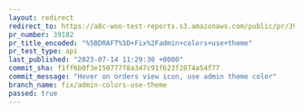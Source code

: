 ```yaml
---
layout: redirect
redirect_to: https://a8c-woo-test-reports.s3.amazonaws.com/public/pr/39182/api/index.html
pr_number: 39182
pr_title_encoded: "%5BDRAFT%5D+Fix%2Fadmin+colors+use+theme"
pr_test_type: api
last_published: "2023-07-14 11:29:30 +0000"
commit_sha: f1ff6b0f3e150777f8a347c91f623f2874a54f77
commit_message: "Hover on orders view icon, use admin theme color"
branch_name: fix/admin-colors-use-theme
passed: true
---
```

